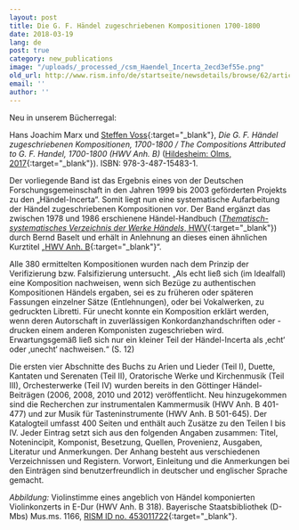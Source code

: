 ```yaml
---
layout: post
title: Die G. F. Händel zugeschriebenen Kompositionen 1700-1800
date: 2018-03-19
lang: de
post: true
category: new_publications
image: "/uploads/_processed_/csm_Haendel_Incerta_2ecd3ef55e.png"
old_url: http://www.rism.info/de/startseite/newsdetails/browse/62/article/64/the-compositions-attributed-to-g-f-handel-1700-1800.html
email: ''
author: ''
---
```



Neu in unserem Bücherregal:

Hans Joachim Marx und [Steffen Voss](http://de.rism.info/de/mitarbeiter/dr-steffen-voss.html#c3002){:target="_blank"}, _Die G. F. Händel zugeschriebenen Kompositionen, 1700-1800 / The Compositions Attributed to G. F. Handel, 1700-1800 (HWV Anh. B)_ ([Hildesheim: Olms, 2017](http://www.olms.de/search/Detail.aspx?pr=2008841){:target="_blank"}). ISBN: 978-3-487-15483-1.

Der vorliegende Band ist das Ergebnis eines von der Deutschen Forschungsgemeinschaft in den Jahren 1999 bis 2003 geförderten Projekts zu den „Händel-Incerta“. Somit liegt nun eine systematische Aufarbeitung der Händel zugeschriebenen Kompositionen vor. Der Band ergänzt das zwischen 1978 und 1986 erschienene Händel-Handbuch ([_Thematisch-systematisches Verzeichnis der Werke Händels_, HWV](https://opac.rism.info/search?View=rism&q=HWV){:target="_blank"}) durch Bernd Baselt und erhält in Anlehnung an dieses einen ähnlichen Kurztitel „[HWV Anh. B](https://opac.rism.info/search?View=rism&q=HWV+Anh.){:target="_blank"}“.

Alle 380 ermittelten Kompositionen wurden nach dem Prinzip der Verifizierung bzw. Falsifizierung untersucht. „Als echt ließ sich (im Idealfall) eine Komposition nachweisen, wenn sich Bezüge zu authentischen Kompositionen Händels ergaben, sei es zu früheren oder späteren Fassungen einzelner Sätze (Entlehnungen), oder bei Vokalwerken, zu gedruckten Libretti. Für unecht konnte ein Komposition erklärt werden, wenn deren Autorschaft in zuverlässigen Konkordanzhandschriften oder -drucken einem anderen Komponisten zugeschrieben wird. Erwartungsgemäß ließ sich nur ein kleiner Teil der Händel-Incerta als ‚echt‘ oder ‚unecht‘ nachweisen.“ (S. 12)

Die ersten vier Abschnitte des Buchs zu Arien und Lieder (Teil I), Duette, Kantaten und Serenaten (Teil II), Oratorische Werke und Kirchenmusik (Teil III), Orchesterwerke (Teil IV) wurden bereits in den Göttinger Händel-Beiträgen (2006, 2008, 2010 und 2012) veröffentlicht. Neu hinzugekommen sind die Recherchen zur instrumentalen Kammermusik (HWV Anh. B 401-477) und zur Musik für Tasteninstrumente (HWV Anh. B 501-645). Der Katalogteil umfasst 400 Seiten und enthält auch Zusätze zu den Teilen I bis IV. Jeder Eintrag setzt sich aus den folgenden Angaben zusammen: Titel, Notenincipit, Komponist, Besetzung, Quellen, Provenienz, Ausgaben, Literatur und Anmerkungen. Der Anhang besteht aus verschiedenen Verzeichnissen und Registern. Vorwort, Einleitung und die Anmerkungen bei den Einträgen sind benutzerfreundlich in deutscher und englischer Sprache gemacht.

_Abbildung:_ Violinstimme eines angeblich von Händel komponierten Violinkonzerts in E-Dur (HWV Anh. B 318). Bayerische Staatsbibliothek (D-Mbs) Mus.ms. 1166, [RISM ID no. 453011722](https://opac.rism.info/search?id=453011722){:target="_blank"}.



<script type="text/javascript">var switchTo5x=true;</script><script type="text/javascript" src="http://w.sharethis.com/button/buttons.js"></script><script type="text/javascript">stLight.options({publisher: "9b601438-1ce1-49d8-bfd7-9cff5df54c17", doNotHash: false, doNotCopy: false, hashAddressBar: false});</script>